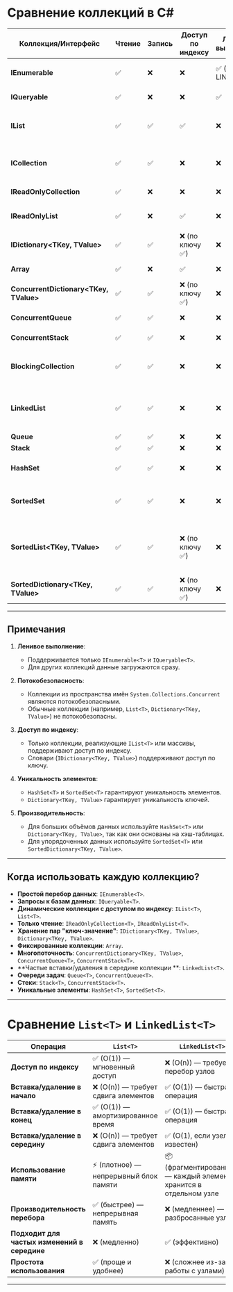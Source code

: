 # Сравнение коллекций в C#

| Коллекция/Интерфейс      | Чтение | Запись | Доступ по индексу | Ленивое выполнение | Потокобезопасность | Основное назначение                                                                 |
|--------------------------|--------|--------|-------------------|--------------------|--------------------|-------------------------------------------------------------------------------------|
| **IEnumerable<T>**       | ✅     | ❌     | ❌                | ✅ (если LINQ)    | ❌                 | Перебор данных, работа с LINQ-запросами                                             |
| **IQueryable<T>**        | ✅     | ❌     | ❌                | ✅                 | ❌                 | Запросы к базам данных через LINQ                                                  |
| **IList<T>**             | ✅     | ✅     | ✅                | ❌                 | ❌                 | Динамические коллекции с доступом по индексу                                       |
| **ICollection<T>**       | ✅     | ✅     | ❌                | ❌                 | ❌                 | Базовые операции добавления, удаления и очистки                                    |
| **IReadOnlyCollection<T>** | ✅   | ❌     | ❌                | ❌                 | ❌                 | Только чтение коллекции                                                            |
| **IReadOnlyList<T>**     | ✅     | ❌     | ✅                | ❌                 | ❌                 | Только чтение с доступом по индексу                                                |
| **IDictionary<TKey, TValue>** | ✅ | ✅   | ❌ (по ключу ✅)  | ❌                 | ❌                 | Хранение пар "ключ-значение"                                                       |
| **Array**                | ✅     | ❌     | ✅                | ❌                 | ❌                 | Фиксированные коллекции                                                            |
| **ConcurrentDictionary<TKey, TValue>** | ✅ | ✅ | ❌ (по ключу ✅) | ❌                 | ✅                 | Потокобезопасный словарь                                                           |
| **ConcurrentQueue<T>**   | ✅     | ✅     | ❌                | ❌                 | ✅                 | Потокобезопасная очередь (FIFO)                                                    |
| **ConcurrentStack<T>**   | ✅     | ✅     | ❌                | ❌                 | ✅                 | Потокобезопасный стек (LIFO)                                                       |
| **BlockingCollection<T>**| ✅     | ✅     | ❌                | ❌                 | ✅                 | Потокобезопасная коллекция с блокировкой потоков                                   |
| **LinkedList<T>**        | ✅     | ✅     | ❌                | ❌                 | ❌                 | Частые вставки и удаления элементов в середине коллекции                           |
| **Queue<T>**             | ✅     | ✅     | ❌                | ❌                 | ❌                 | FIFO-очередь                                                                       |
| **Stack<T>**             | ✅     | ✅     | ❌                | ❌                 | ❌                 | LIFO-стек                                                                          |
| **HashSet<T>**           | ✅     | ✅     | ❌                | ❌                 | ❌                 | Хранение уникальных элементов                                                      |
| **SortedSet<T>**         | ✅     | ✅     | ❌                | ❌                 | ❌                 | Упорядоченное хранение уникальных элементов                                         |
| **SortedList<TKey, TValue>** | ✅ | ✅   | ❌ (по ключу ✅)  | ❌                 | ❌                 | Упорядоченный словарь, оптимизированный для частых операций вставки/удаления       |
| **SortedDictionary<TKey, TValue>** | ✅ | ✅ | ❌ (по ключу ✅) | ❌                 | ❌                 | Упорядоченный словарь на основе двоичного дерева                                   |

---

## Примечания

1. **Ленивое выполнение**:
   - Поддерживается только `IEnumerable<T>` и `IQueryable<T>`.
   - Для других коллекций данные загружаются сразу.

2. **Потокобезопасность**:
   - Коллекции из пространства имён `System.Collections.Concurrent` являются потокобезопасными.
   - Обычные коллекции (например, `List<T>`, `Dictionary<TKey, TValue>`) не потокобезопасны.

3. **Доступ по индексу**:
   - Только коллекции, реализующие `IList<T>` или массивы, поддерживают доступ по индексу.
   - Словари (`IDictionary<TKey, TValue>`) поддерживают доступ по ключу.

4. **Уникальность элементов**:
   - `HashSet<T>` и `SortedSet<T>` гарантируют уникальность элементов.
   - `Dictionary<TKey, TValue>` гарантирует уникальность ключей.

5. **Производительность**:
   - Для больших объёмов данных используйте `HashSet<T>` или `Dictionary<TKey, TValue>`, так как они основаны на хэш-таблицах.
   - Для упорядоченных данных используйте `SortedSet<T>` или `SortedDictionary<TKey, TValue>`.

---

## Когда использовать каждую коллекцию?

- **Простой перебор данных**: `IEnumerable<T>`.
- **Запросы к базам данных**: `IQueryable<T>`.
- **Динамические коллекции с доступом по индексу**: `IList<T>`, `List<T>`.
- **Только чтение**: `IReadOnlyCollection<T>`, `IReadOnlyList<T>`.
- **Хранение пар "ключ-значение"**: `IDictionary<TKey, TValue>`, `Dictionary<TKey, TValue>`.
- **Фиксированные коллекции**: `Array`.
- **Многопоточность**: `ConcurrentDictionary<TKey, TValue>`, `ConcurrentQueue<T>`, `ConcurrentStack<T>`.
- **Частые вставки/удаления  в середине коллекции **: `LinkedList<T>`.
- **Очереди задач**: `Queue<T>`, `ConcurrentQueue<T>`.
- **Стеки**: `Stack<T>`, `ConcurrentStack<T>`.
- **Уникальные элементы**: `HashSet<T>`, `SortedSet<T>`.

---


# Сравнение `List<T>` и `LinkedList<T>`

| Операция                     | `List<T>`                          | `LinkedList<T>`                    |
|------------------------------|-------------------------------------|-------------------------------------|
| **Доступ по индексу**         | ✅ (O(1)) — мгновенный доступ       | ❌ (O(n)) — требуется перебор узлов  |
| **Вставка/удаление в начало** | ❌ (O(n)) — требует сдвига элементов | ✅ (O(1)) — быстрая операция         |
| **Вставка/удаление в конец**  | ✅ (O(1)) — амортизированное время  | ✅ (O(1)) — быстрая операция         |
| **Вставка/удаление в середину** | ❌ (O(n)) — требует сдвига элементов | ✅ (O(1), если узел известен)       |
| **Использование памяти**      | ⚡ (плотное) — непрерывный блок памяти | 📦 (фрагментированное) — каждый элемент хранится в отдельном узле |
| **Производительность перебора** | ✅ (быстрее) — непрерывная память   | ❌ (медленнее) — разбросанные узлы  |
| **Подходит для частых изменений в середине** | ❌ (медленно)                 | ✅ (эффективно)                     |
| **Простота использования**    | ✅ (проще и удобнее)                | ❌ (сложнее из-за работы с узлами)  |

---